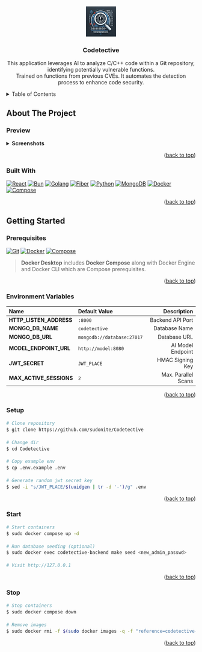 <a id="readme-top"></a>

<!-- PROJECT LOGO -->
<br />
<div align="center">
  <img src="Assets/Logo.png" alt="Logo" width="80" height="80">

  <h3 align="center">Codetective</h3>

  <p align="center">
    This application leverages AI to analyze C/C++ code within a Git repository, identifying potentially vulnerable functions.
    <br />
    Trained on functions from previous CVEs. It automates the detection process to enhance code security.
  </p>
</div>

<!-- TABLE OF CONTENTS -->
<details>
  <summary>Table of Contents</summary>
  <ol>
    <li>
      <a href="#about-the-project">About The Project</a>
      <ul>
        <li><a href="#preview">Preview</a></li>
        <li><a href="#built-with">Built With</a></li>
      </ul>
    </li>
    <li>
      <a href="#getting-started">Getting Started</a>
      <ul>
        <li><a href="#prerequisites">Prerequisites</a></li>
        <li><a href="#environment-variables">Environment Variables</a></li>
        <li><a href="#setup">Setup</a></li>
        <li><a href="#start">Start</a></li>
        <li><a href="#stop">Stop</a></li>
      </ul>
    </li>
  </ol>
</details>

<!-- ABOUT THE PROJECT -->

## About The Project

### Preview



<details>
  <summary style="font-weight: bolder;">Screenshots</summary>
  <div align="center">
    <div>
      <h2 align="center">Landing Page</h2>
      <img src="Assets/Landing_min.png" alt="Landing page">
      <img src="Assets/Landing_full.png" alt="Landing page">
    </div>
    <div>
      <h2 align="center">Register Page</h2>
      <img src="Assets/Register.png" alt="Register page">
    </div>
    <div>
      <h2 align="center">Login Page</h2>
      <img src="Assets/Login.png" alt="Login page">
    </div>
    <div>
      <h2 align="center">Home Page</h2>
      <img src="Assets/Home_1.png" alt="Home page">
      <img src="Assets/Home_2.png" alt="Home page">
      <img src="Assets/Home_3.png" alt="Home page">
      <img src="Assets/Analyze_1.png" alt="Home page">
      <img src="Assets/Analyze_2.png" alt="Home page">
    </div>
    <div>
      <h2 align="center">Settings Page</h2>
      <img src="Assets/Settings_profile.png" alt="Settings page">
      <img src="Assets/Settings_profile_popup.png" alt="Settings page">
      <img src="Assets/Settings_subscription.png" alt="Settings page">
      <img src="Assets/Settings_subscription_popup.png" alt="Settings page">
      <img src="Assets/Settings_git.png" alt="Settings page">
    </div>
  </div>
</details>

<p align="right">(<a href="#readme-top">back to top</a>)</p>

### Built With
[![React][React-badge]][React-url]
[![Bun][Bun-badge]][Bun-url]
[![Golang][Golang-badge]][Golang-url]
[![Fiber][Fiber-badge]][Fiber-url]
[![Python][Python-badge]][Python-url]
[![MongoDB][MongoDB-badge]][MongoDB-url]
[![Docker][Docker-badge]][Docker-url]
[![Compose][Compose-badge]][Compose-url]

<p align="right">(<a href="#readme-top">back to top</a>)</p>

<!-- GETTING STARTED -->

## Getting Started

### Prerequisites

[![Git][Git-badge]][Git-url]
[![Docker][Docker-badge]][Docker-url]
[![Compose][Compose-badge]][Compose-url]

> **Docker Desktop** includes **Docker Compose** along with Docker Engine and Docker CLI which are Compose prerequisites.

<p align="right">(<a href="#readme-top">back to top</a>)</p>

### Environment Variables

| Name                    | Default Value              |         Description |
| :---------------------- | :------------------------- | ------------------: |
| **HTTP_LISTEN_ADDRESS** | `:8000`                    |    Backend API Port |
| **MONGO_DB_NAME**       | `codetective`              |       Database Name |
| **MONGO_DB_URL**        | `mongodb://database:27017` |        Database URL |
| **MODEL_ENDPOINT_URL**  | `http://model:8080`        |   AI Model Endpoint |
| **JWT_SECRET**          | `JWT_PLACE`                |    HMAC Signing Key |
| **MAX_ACTIVE_SESSIONS** | `2`                        | Max. Parallel Scans |

<p align="right">(<a href="#readme-top">back to top</a>)</p>

### Setup

```bash
# Clone repository
$ git clone https://github.com/sudonite/Codetective

# Change dir
$ cd Codetective

# Copy example env
$ cp .env.example .env

# Generate random jwt secret key
$ sed -i "s/JWT_PLACE/$(uuidgen | tr -d '-')/g" .env
```

<p align="right">(<a href="#readme-top">back to top</a>)</p>

### Start

```bash
# Start containers
$ sudo docker compose up -d

# Run database seeding (optional)
$ sudo docker exec codetective-backend make seed <new_admin_passwd>

# Visit http://127.0.0.1
```

<p align="right">(<a href="#readme-top">back to top</a>)</p>

### Stop

```bash
# Stop containers
$ sudo docker compose down

# Remove images
$ sudo docker rmi -f $(sudo docker images -q -f "reference=codetective-*")
```

<p align="right">(<a href="#readme-top">back to top</a>)</p>


<!-- MARKDOWN LINKS & IMAGES -->
[React-badge]: https://img.shields.io/badge/React-Codetective?style=for-the-badge&logo=react&logoColor=58C4DC&color=23272F
[React-url]: https://reactjs.org/
[Bun-badge]: https://img.shields.io/badge/Bun-Codetective?style=for-the-badge&logo=bun&logoColor=FBF0DF&color=14151A
[Bun-url]: https://bun.sh/
[Golang-badge]: https://img.shields.io/badge/Golang-Codetective?style=for-the-badge&logo=go&logoColor=FFFFFF&color=007D9C
[Golang-url]: https://go.dev
[Fiber-badge]: https://img.shields.io/badge/Fiber-Codetective?style=for-the-badge&logo=go&logoColor=FFFFFF&color=242526
[Fiber-url]: https://gofiber.io/
[Python-badge]: https://img.shields.io/badge/Python-Codetective?style=for-the-badge&logo=python&logoColor=FFDC51&color=1E415F
[Python-url]: https://python.org/
[MongoDB-badge]: https://img.shields.io/badge/MongoDB-Codetective?style=for-the-badge&logo=mongodb&logoColor=00ED64&color=FFFFFF
[MongoDB-url]: https://www.mongodb.com/
[Docker-badge]: https://img.shields.io/badge/Docker-Codetective?style=for-the-badge&logo=docker&logoColor=1D63ED&color=FFFFFF
[Docker-url]: https://www.docker.com/
[Compose-badge]: https://img.shields.io/badge/Compose-Codetective?style=for-the-badge&logo=docker&logoColor=1D63ED&color=FFFFFF
[Compose-url]: https://docs.docker.com/compose/
[Git-badge]: https://img.shields.io/badge/Git-Codetective?style=for-the-badge&logo=git&logoColor=F44D27&color=EFEFE7
[Git-url]: https://git-scm.com/